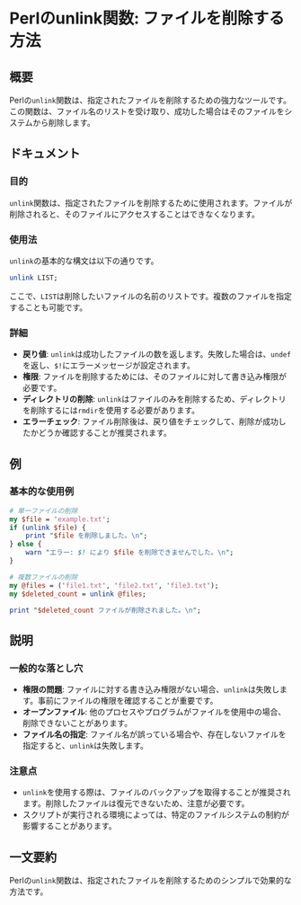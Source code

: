 <!--
Meta Description: # Perlのunlink関数: ファイルを削除する方法 ## 概要 Perlの`unlink`関数は、指定されたファイルを削除するための強力なツールです。この関数は、ファイル名のリストを受け取り、成功した場合はそのファイルをシステムから削除します。 ## ドキュメント ### 目的 `unlink...
Meta Keywords: unlink, file, txt, 関数は, perlの
-->

# Perlのunlink関数: ファイルを削除する方法

## 概要
Perlの`unlink`関数は、指定されたファイルを削除するための強力なツールです。この関数は、ファイル名のリストを受け取り、成功した場合はそのファイルをシステムから削除します。

## ドキュメント
### 目的
`unlink`関数は、指定されたファイルを削除するために使用されます。ファイルが削除されると、そのファイルにアクセスすることはできなくなります。

### 使用法
`unlink`の基本的な構文は以下の通りです。

```perl
unlink LIST;
```

ここで、`LIST`は削除したいファイルの名前のリストです。複数のファイルを指定することも可能です。

### 詳細
- **戻り値**: `unlink`は成功したファイルの数を返します。失敗した場合は、`undef`を返し、`$!`にエラーメッセージが設定されます。
- **権限**: ファイルを削除するためには、そのファイルに対して書き込み権限が必要です。
- **ディレクトリの削除**: `unlink`はファイルのみを削除するため、ディレクトリを削除するには`rmdir`を使用する必要があります。
- **エラーチェック**: ファイル削除後は、戻り値をチェックして、削除が成功したかどうか確認することが推奨されます。

## 例
### 基本的な使用例
```perl
# 単一ファイルの削除
my $file = 'example.txt';
if (unlink $file) {
    print "$file を削除しました。\n";
} else {
    warn "エラー: $! により $file を削除できませんでした。\n";
}

# 複数ファイルの削除
my @files = ('file1.txt', 'file2.txt', 'file3.txt');
my $deleted_count = unlink @files;

print "$deleted_count ファイルが削除されました。\n";
```

## 説明
### 一般的な落とし穴
- **権限の問題**: ファイルに対する書き込み権限がない場合、`unlink`は失敗します。事前にファイルの権限を確認することが重要です。
- **オープンファイル**: 他のプロセスやプログラムがファイルを使用中の場合、削除できないことがあります。
- **ファイル名の指定**: ファイル名が誤っている場合や、存在しないファイルを指定すると、`unlink`は失敗します。

### 注意点
- `unlink`を使用する際は、ファイルのバックアップを取得することが推奨されます。削除したファイルは復元できないため、注意が必要です。
- スクリプトが実行される環境によっては、特定のファイルシステムの制約が影響することがあります。

## 一文要約
Perlの`unlink`関数は、指定されたファイルを削除するためのシンプルで効果的な方法です。